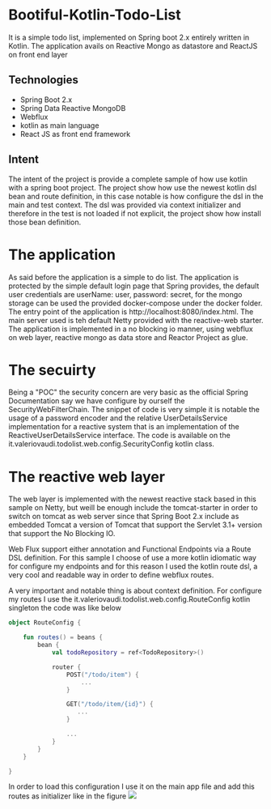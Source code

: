 # Bootiful-Kotlin-Todo-List
 
It is a simple todo list, implemented on Spring boot 2.x entirely written in Kotlin. The application avails on 
Reactive Mongo as datastore and ReactJS on front end layer

## Technologies

- Spring Boot 2.x
- Spring Data Reactive MongoDB 
- Webflux
- kotlin as main language
- React JS as front end framework

## Intent
The intent of the project is provide a complete sample of how use kotlin with a spring boot project. 
The project show how use the newest kotlin dsl bean and route definition, in this case notable is how configure the dsl 
in the main and test context. The dsl was provided via context initializer and therefore in the test is not 
loaded if not explicit, the project show how install those bean definition.

# The application
As said before the application is a simple to do list. The application is protected by the simple default login page 
that Spring provides, the default user credentials are userName: user, password: secret, for the mongo storage can be used 
the provided docker-compose under the docker folder. The entry point of the application is http://localhost:8080/index.html.
The main server used is teh default Netty provided with the reactive-web starter. The application is implemented in a no blocking io manner, 
using webflux on web layer, reactive mongo as data store and Reactor Project as glue.

# The secuirty  

Being a "POC" the security concern are very basic as the official Spring Documentation say we have configure by ourself the SecurityWebFilterChain. 
The snippet of code is very simple it is notable the usage of a password encoder and the relative UserDetailsService implementation for a reactive system that is 
an implementation of the ReactiveUserDetailsService interface.
The code is available on the it.valeriovaudi.todolist.web.config.SecurityConfig kotlin class.

# The reactive web layer
The web layer is implemented with the newest reactive stack based in this sample on Netty, but weill be 
enough include the tomcat-starter in order to switch on tomcat as web server since that Spring Boot 2.x include 
as embedded Tomcat a version of Tomcat that support the Servlet 3.1+ version that support the No Blocking IO.

Web Flux support either annotation and Functional Endpoints via a Route DSL definition. For this sample I choose of use a 
more kotlin idiomatic way for configure my endpoints and for this reason I used the kotlin route dsl, 
a very cool and readable way in order to define webflux routes.

A very important and notable thing is about context definition. 
For configure my routes I use the it.valeriovaudi.todolist.web.config.RouteConfig kotlin singleton the code was like below
```kotlin
object RouteConfig {

    fun routes() = beans {
        bean {
            val todoRepository = ref<TodoRepository>()

            router {
                POST("/todo/item") {
                    ...
                }

                GET("/todo/item/{id}") {
                   ...
                }

                ...
            }
        }
    }

}
```
In order to load this configuration I use it on the main app file and add this routes as initializer like in the figure 
![](https://github.com/mrFlick72/bootiful-kotlin-todo-list/blob/master/images/routes_config.png)
